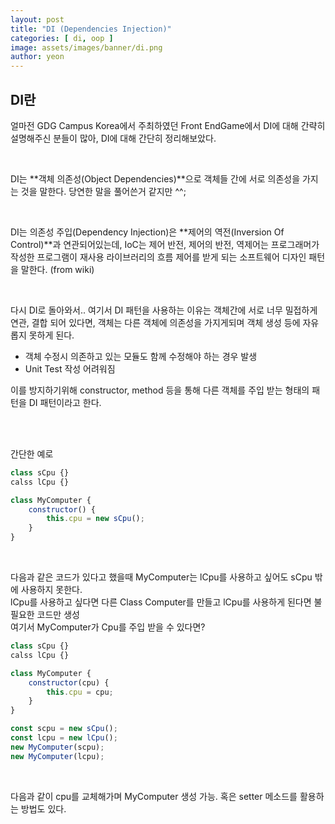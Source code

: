 ```yaml
---
layout: post
title: "DI (Dependencies Injection)"
categories: [ di, oop ]
image: assets/images/banner/di.png
author: yeon
---
```


## DI란

얼마전 GDG Campus Korea에서 주최하였던 Front EndGame에서 DI에 대해 간략히 설명해주신 분들이 많아,
DI에 대해 간단히 정리해보았다. <br>

<br>

DI는 **객체 의존성(Object Dependencies)**으로 객체들 간에 서로 의존성을 가지는 것을 말한다. 당연한 말을 풀어쓴거 같지만 ^^;

<br>

DI는 의존성 주입(Dependency Injection)은 **제어의 역전(Inversion Of Control)**과 연관되어있는데,
IoC는 제어 반전, 제어의 반전, 역제어는 프로그래머가 작성한 프로그램이 재사용 라이브러리의 흐름 제어를 받게 되는 소프트웨어 디자인 패턴을 말한다. (from wiki) <br>

<br>

다시 DI로 돌아와서.. 여기서 DI 패턴을 사용하는 이유는 객체간에 서로 너무 밀접하게 연관, 결합 되어 있다면,
객체는 다른 객체에 의존성을 가지게되며 객체 생성 등에 자유롭지 못하게 된다. <br>
- 객체 수정시 의존하고 있는 모듈도 함께 수정해야 하는 경우 발생
- Unit Test 작성 어려워짐

이를 방지하기위해 constructor, method 등을 통해 다른 객체를 주입 받는 형태의 패턴을 DI 패턴이라고 한다. <br>

<br><br>

간단한 예로 <br>

```javascript
class sCpu {}
calss lCpu {}

class MyComputer {
    constructor() {
        this.cpu = new sCpu();       
    }
}
```

<br>

다음과 같은 코드가 있다고 했을때 MyComputer는 lCpu를 사용하고 싶어도 sCpu 밖에 사용하지 못한다. <br>
lCpu를 사용하고 싶다면 다른 Class Computer를 만들고 lCpu를 사용하게 된다면 불필요한 코드만 생성 <br>
여기서 MyComputer가 Cpu를 주입 받을 수 있다면? <br>

```javascript
class sCpu {}
calss lCpu {}

class MyComputer {
    constructor(cpu) {
        this.cpu = cpu;       
    }
}

const scpu = new sCpu();
const lcpu = new lCpu();
new MyComputer(scpu);
new MyComputer(lcpu);
```

<br>

다음과 같이 cpu를 교체해가며 MyComputer 생성 가능. 혹은 setter 메소드를 활용하는 방법도 있다.


<br>

<br><br><br>